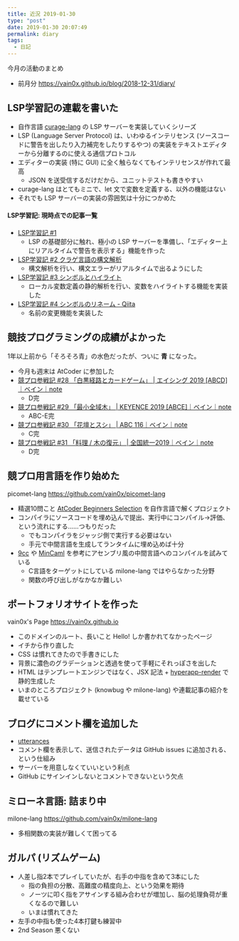 ```yaml
---
title: 近況 2019-01-30
type: "post"
date: 2019-01-30 20:07:49
permalink: diary
tags:
  - 日記
---
```


今月の活動のまとめ

- 前月分 <https://vain0x.github.io/blog/2018-12-31/diary/>

## LSP学習記の連載を書いた

- 自作言語 [curage-lang](https://github.com/vain0x/curage-lang) の LSP サーバーを実装していくシリーズ
- LSP (Language Server Protocol) は、いわゆるインテリセンス (ソースコードに警告を出したり入力補完をしたりするやつ) の実装をテキストエディターから分離するのに使える通信プロトコル
- エディターの実装 (特に GUI) に全く触らなくてもインテリセンスが作れて最高
    - JSON を送受信するだけだから、ユニットテストも書きやすい
- curage-lang はとてもミニで、let 文で変数を定義する、以外の機能はない
- それでも LSP サーバーの実装の雰囲気は十分につかめた

#### LSP学習記: 現時点での記事一覧

- [LSP学習記 #1](https://qiita.com/vain0x/items/d050fe7c8b342ed2004e)
    - LSP の基礎部分に触れ、極小の LSP サーバーを準備し、「エディター上にリアルタイムで警告を表示する」機能を作った
- [LSP学習記 #2 クラゲ言語の構文解析](https://qiita.com/vain0x/items/490ae33ba3db3c829c13)
    - 構文解析を行い、構文エラーがリアルタイムで出るようにした
- [LSP学習記 #3 シンボルとハイライト](https://qiita.com/vain0x/items/31252d77066505ce6117)
    - ローカル変数定義の静的解析を行い、変数をハイライトする機能を実装した
- [LSP学習記 #4 シンボルのリネーム - Qiita](https://qiita.com/vain0x/items/8414dca7425057f1bbd8)
    - 名前の変更機能を実装した

## 競技プログラミングの成績がよかった

1年以上前から「そろそろ青」の水色だったが、ついに **青** になった。

- 今月も週末は AtCoder に参加した
- [競プロ参戦記 #28 「白黒経路とカードゲーム」 | エイシング 2019 \[ABCD\]｜ベイン｜note](https://note.mu/vain0x/n/n995face26f4c)
    - D完
- [競プロ参戦記 #29 「最小全域木」 | KEYENCE 2019 \[ABCE\]｜ベイン｜note](https://note.mu/vain0x/n/n3c2c2c425830)
    - ABC-E完
- [競プロ参戦記 #30 「花壇とスシ」  | ABC 116｜ベイン｜note](https://note.mu/vain0x/n/n78a0d99f0fb9)
    - C完
- [競プロ参戦記 #31 「料理 / 木の復元」 | 全国統一2019｜ベイン｜note](https://note.mu/vain0x/n/nef874855fde5)
    - D完

## 競プロ用言語を作り始めた

picomet-lang <https://github.com/vain0x/picomet-lang>

- 精選10問こと [AtCoder Beginners Selection](https://atcoder.jp/contests/abs/tasks) を自作言語で解くプロジェクト
- コンパイラにソースコードを埋め込んで提出、実行中にコンパイル→評価、という流れにする……つもりだった
    - でもコンパイラをジャッジ側で実行する必要はない
    - 手元で中間言語を生成してランタイムに埋め込めば十分
- [9cc](https://github.com/rui314/9cc) や [MinCaml](http://esumii.github.io/min-caml) を参考にアセンブリ風の中間言語へのコンパイルを試みている
    - C言語をターゲットにしている milone-lang ではやらなかった分野
    - 関数の呼び出しがなかなか難しい

## ポートフォリオサイトを作った

vain0x's Page <https://vain0x.github.io>

- このドメインのルート、長いこと Hello! しか書かれてなかったページ
- イチから作り直した
- CSS は慣れてきたので手書きにした
- 背景に濃色のグラデーションと透過を使って手軽にそれっぽさを出した
- HTML はテンプレートエンジンではなく、JSX 記法 + [hyperapp-render](https://github.com/kriasoft/hyperapp-render) で静的生成した
- いまのところプロジェクト (knowbug や milone-lang) や連載記事の紹介を載せている

## ブログにコメント欄を追加した

- [utterances](https://utteranc.es)
- コメント欄を表示して、送信されたデータは GitHub issues に追加される、という仕組み
- サーバーを用意しなくていいという利点
- GitHub にサインインしないとコメントできないという欠点

## ミローネ言語: 詰まり中

milone-lang <https://github.com/vain0x/milone-lang>

- 多相関数の実装が難しくて困ってる

## ガルパ (リズムゲーム)

- 人差し指2本でプレイしていたが、右手の中指を含めて3本にした
    - 指の負担の分散、高難度の精度向上、という効果を期待
    - ノーツに叩く指をアサインする組み合わせが増加し、脳の処理負荷が重くなるので難しい
    - いまは慣れてきた
- 左手の中指も使った4本打鍵も練習中
- 2nd Season 悪くない

